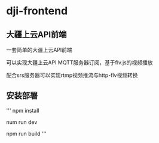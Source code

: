 # dji-frontend
## 大疆上云API前端
一套简单的大疆上云API前端

可以实现大疆上云API MQTT服务器订阅，基于flv.js的视频播放

配合srs服务器可以实现rtmp视频推流与http-flv视频转换

## 安装部署
'''
npm install

num run dev

npm run build
'''

